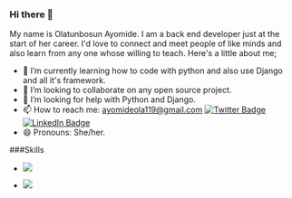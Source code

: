 ### Hi there 👋
My name is Olatunbosun Ayomide. I am a back end developer just at the start of her career. I'd love to connect and meet people of like minds and also learn from any one whose willing to teach. Here's a little about me;

- 🌱 I’m currently learning how to code with python and also use Django and all it's framework.
- 👯 I’m looking to collaborate on any open source project.
- 🤔 I’m looking for help with Python and Django.
- 📫 How to reach me: ayomideola119@gmail.com
[![Twitter Badge](https://img.shields.io/badge/Twitter-Profile-informational?style=flat&logo=twitter&logoColor=white&color=1CA2F1)](http://twitter.com/thatbelovedgirl?s=08)
[![LinkedIn Badge](https://img.shields.io/badge/LinkedIn-Profile-informational?style=flat&logo=linkedin&logoColor=white&color=0D76A8)](https://www.linkedin.com/in/olatunbosun-ayomide-92832023a)
- 😄 Pronouns: She/her.



###Skills


 - ![](https://img.shields.io/badge/Code-python-informational?style=flat&logo=python&logoColor=white&color=4AB197)
 
 
 - ![](https://img.shields.io/badge/Code-django-informational?style=flat&logo=django&logoColor=white&color=4AB197)

